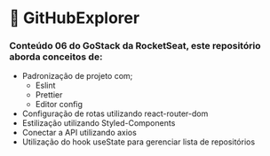 # 🎃️ GitHubExplorer

### Conteúdo 06 do GoStack da RocketSeat, este repositório aborda conceitos de:
*   Padronização de projeto com;
    *   Eslint
    *   Prettier
    *   Editor config
*   Configuração de rotas utilizando react-router-dom
*   Estilização utilizando Styled-Components
*   Conectar a API utilizando axios
*   Utilização do hook useState para gerenciar lista de repositórios
